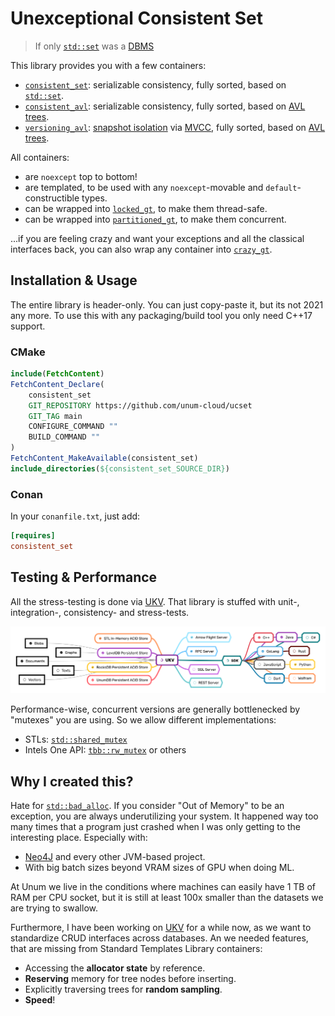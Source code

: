 # Unexceptional Consistent Set

> If only [`std::set`][stl-set] was a [DBMS][dbms]

This library provides you with a few containers:

* [`consistent_set`][consistent_set]: serializable consistency, fully sorted, based on [`std::set`][stl-set].
* [`consistent_avl`][consistent_avl]: serializable consistency, fully sorted, based on [AVL trees][avl].
* [`versioning_avl`][versioning_avl]: [snapshot isolation][snapshot] via [MVCC][mvcc], fully sorted, based on [AVL trees][avl].

All containers:

* are `noexcept` top to bottom!
* are templated, to be used with any `noexcept`-movable and `default`-constructible types.
* can be wrapped into [`locked_gt`][locked], to make them thread-safe.
* can be wrapped into [`partitioned_gt`][partitioned], to make them concurrent.

...if you are feeling crazy and want your exceptions and all the classical interfaces back, you can also wrap any container into [`crazy_gt`][crazy].

## Installation & Usage

The entire library is header-only.
You can just copy-paste it, but its not 2021 any more.
To use this with any packaging/build tool you only need C++17 support.

### CMake

```cmake
include(FetchContent)
FetchContent_Declare(
    consistent_set
    GIT_REPOSITORY https://github.com/unum-cloud/ucset
    GIT_TAG main
    CONFIGURE_COMMAND ""
    BUILD_COMMAND ""
)
FetchContent_MakeAvailable(consistent_set)
include_directories(${consistent_set_SOURCE_DIR})
```

### Conan

In your `conanfile.txt`, just add:

```toml
[requires]
consistent_set
```

## Testing & Performance

All the stress-testing is done via [UKV][ukv].
That library is stuffed with unit-, integration-, consistency- and stress-tests.

![UKV Landscape](https://github.com/unum-cloud/UKV/raw/main/assets/UKV.png)

Performance-wise, concurrent versions are generally bottlenecked by "mutexes" you are using.
So we allow different implementations:

* STLs: [`std::shared_mutex`][stl-shared_mutex]
* Intels One API: [`tbb::rw_mutex`][tbb] or others

## Why I created this?

Hate for [`std::bad_alloc`](https://en.cppreference.com/w/cpp/memory/new/bad_alloc).
If you consider "Out of Memory" to be an exception, you are always underutilizing your system.
It happened way too many times that a program just crashed when I was only getting to the interesting place.
Especially with:

* [Neo4J][neo4j] and every other JVM-based project.
* With big batch sizes beyond VRAM sizes of GPU when doing ML.

At Unum we live in the conditions where machines can easily have 1 TB of RAM per CPU socket, but it is still at least 100x smaller than the datasets we are trying to swallow.

Furthermore, I have been working on [UKV][ukv] for a while now, as we want to standardize CRUD interfaces across databases.
An we needed features, that are missing from Standard Templates Library containers:

* Accessing the **allocator state** by reference.
* **Reserving** memory for tree nodes before inserting.
* Explicitly traversing trees for **random sampling**.
* **Speed**!

[stl-set]: https://en.cppreference.com/w/cpp/container/set
[stl-shared_mutex]: https://en.cppreference.com/w/cpp/thread/shared_mutex
[avl]: https://en.wikipedia.org/wiki/AVL_tree
[tbb]: https://spec.oneapi.io/versions/latest/elements/oneTBB/source/named_requirements/mutexes/rw_mutex.html#readerwritermutex
[dbms]: https://en.wikipedia.org/wiki/Database
[mvcc]: https://en.wikipedia.org/wiki/Multiversion_concurrency_control
[neo4j]: http://neo4j.com
[snapshot]: https://jepsen.io/consistency/models/snapshot-isolation

[ukv]: https://github.com/unum-cloud/ukv
[consistent_set]: tree/main/include/consistent_set/consistent_set.hpp
[consistent_avl]: tree/main/include/consistent_set/consistent_avl.hpp
[versioning_avl]: tree/main/include/consistent_set/versioning_avl.hpp
[locked]: tree/main/include/consistent_set/locked.hpp
[partitioned]: tree/main/include/consistent_set/partitioned.hpp
[crazy]: tree/main/include/consistent_set/crazy.hpp
